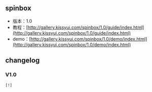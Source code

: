 ## spinbox

* 版本：1.0
* 教程：[http://gallery.kissyui.com/spinbox/1.0/guide/index.html](http://gallery.kissyui.com/spinbox/1.0/guide/index.html)
* demo：[http://gallery.kissyui.com/spinbox/1.0/demo/index.html](http://gallery.kissyui.com/spinbox/1.0/demo/index.html)

## changelog

### V1.0

    [!]


